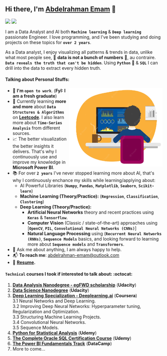 ## Hi there, I'm <a href="https://www.linkedin.com/abdelrahman-emam">Abdelrahman Emam</a> :wave:

<p>
<a href="https://www.linkedin.com/abdelrahman-emam"><img src="https://asougidigital.com/service/img/publicidad-linkedin/linkedin-logo.png" width=50></a> <a href="https://medium.com/@abdelrahman.emam"><img src="https://www.webdesignerdepot.com/cdn-origin/uploads/2017/08/logotype-monogram.png" width=50></a>
</p>

I am a Data Analyst and AI both **`Machine learning`** & **`Deep learning`** passionate Engineer. I love programming, and I've been studying and doing projects on these topics for **`over 2 years`**.

As a Data analyst, I enjoy visualizing all patterns & trends in data, unlike what most people see, :red_circle: **data is not a bunch of numbers** :red_circle:, au contraire. **`Data reveals the truth that can't be hidden`**. Using **`Python`** :snake: & **`SQL`** I can drill into the data to extract every hidden truth.

#### Talking about Personal Stuffs:

<img align="right" width="300" height="250" src="img-freepik.png">

- :office: **I'm `open to work`**. (**FyI: I am a fresh graduate**)
- :art: Currently learning **more and more** about **`Data Structures & Algorithms`** on **[Leetcode](www.leetcode.com)**. I also learn more about **`Time-Series Analysis`** from different sources.
- :chart_with_upwards_trend: The better visualization the better insights it delivers. That's why I continuously use and improve my knowledge in **Microsoft Power BI**.
- :books: For over **`2 years`** I've never stopped learning more about AI, that's why I continuously enchance my skills while learning/applying about:
  - AI Powerful Libraries (**`Numpy`**, **`Pandas`**, **`Matplotlib`**, **`Seaborn`**, **`Scikit-learn`**)
  - **Machine Learning (Theory/Practice):** (**`Regression`**, **`Classification`**, **`Clustering`**)
  - **Deep Learning (Theory/Practice):**
    - **Artificial Neural Networks** theory and recent practices using **`Keras`** & **`Tensorflow`**.
    - **Computer Vision** (Classic / state-of-the-art) approaches using [**`OpenCV`**, **`PIL`**, **`Convolutional Neural Networks (CNNs)`**]
    - **Natural Language Processing** using (**`Recurrent Neural Networks (RNNs)`**, **`Sequence Models`** basics, and looking forward to learning more about **`Sequence models`** and **`Transformers`**.
- :speech_balloon: Ask me about anything, I am always happy to help.
- :mailbox_with_mail: **To reach me**: abdelrahman-emam@outlook.com
- :memo: **[Resume](https://drive.google.com/file/d/1fSfjmxRyHvuqbsYPJdyOI3bNXsZc3QF_/view?usp=sharing).**

#### `Technical` courses I took if interested to talk about: :octocat:

1. **[Data Analysis Nanodegree - egFWD scholarship](https://egfwd.com/specializtion/data-analysis-advanced/)** (**Udacity**)
2. **[Data Science Nanodegree](https://www.udacity.com/course/data-scientist-nanodegree--nd025)** (**Udacity**)
3. **[Deep Learning Specialization - Deeplearning.ai](https://www.coursera.org/specializations/deep-learning)** (**Coursera**)<br>
  3.1 Neural Networks and Deep Learning.<br>
  3.2 Improving Deep Neural Networks: Hyperparameter tuning, Regularization and Optimization.<br>
  3.3 Structuring Machine Learning Projects.<br>
  3.4 Convolutional Neural Networks.<br>
  3.5 Sequence Models.<br>
4. **[Python for Statistical Analysis](https://www.udemy.com/course/python-for-statistical-analysis/)** (**Udemy**)
5. **[The Complete Oracle SQL Certification Course](https://www.udemy.com/course/the-complete-oracle-sql-certification-course/)** (**Udemy**)
6. **[The Power BI Fundamentals Track](https://app.datacamp.com/learn/skill-tracks/power-bi-fundamentals?version=1)** (**DataCamp**)
7. More to come... 
